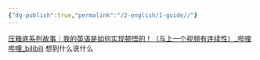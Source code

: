 ```yaml
---
{"dg-publish":true,"permalink":"/2-english/1-guide//"}
---
```


[压箱底系列故事｜我的英语是如何实现顿悟的！（与上一个视频有连续性）\_哔哩哔哩\_bilibili](https://www.bilibili.com/video/BV1oC4y1Z7mE/?spm_id_from=333.788.recommend_more_video.0&vd_source=0e8d5a2d613f40b7bb080c0607a88b1e)
想到什么说什么
